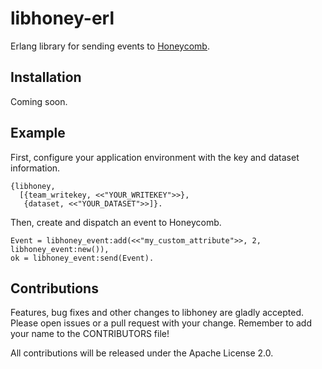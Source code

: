 # libhoney-erl

Erlang library for sending events to [Honeycomb](https://honeycomb.io/).

## Installation

Coming soon.

## Example

First, configure your application environment with the key and dataset
information.

```
{libhoney,
  [{team_writekey, <<"YOUR_WRITEKEY">>},
   {dataset, <<"YOUR_DATASET">>]}.
```

Then, create and dispatch an event to Honeycomb.

```
Event = libhoney_event:add(<<"my_custom_attribute">>, 2, libhoney_event:new()),
ok = libhoney_event:send(Event).
```

## Contributions

Features, bug fixes and other changes to libhoney are gladly accepted.
Please open issues or a pull request with your change. Remember to add
your name to the CONTRIBUTORS file!

All contributions will be released under the Apache License 2.0.

